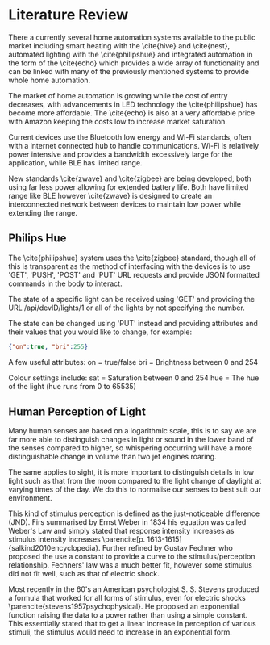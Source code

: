 # Literature Review

There a currently several home automation systems available to the public market including smart heating with the \cite{hive} and \cite{nest}, automated lighting with the \cite{philipshue} and integrated automation in the form of the \cite{echo} which provides a wide array of functionality and can be linked with many of the previously mentioned systems to provide whole home automation. 

The market of home automation is growing while the cost of entry decreases, with advancements in LED technology the \cite{philipshue} has become more affordable. The \cite{echo} is also at a very affordable price with Amazon keeping the costs low to increase market saturation. 

Current devices use the Bluetooth low energy and Wi-Fi standards, often with a internet connected hub to handle communications. Wi-Fi is relatively power intensive and provides a bandwidth excessively large for the application, while BLE has limited range. 

New standards \cite{zwave} and \cite{zigbee} are being developed, both using far less power allowing for extended battery life. Both have limited range like BLE however \cite{zwave} is designed to create an interconnected network between devices to maintain low power while extending the range.

## Philips Hue

The \cite{philipshue} system uses the \cite{zigbee} standard, though all of this is transparent as the method of interfacing with the devices is to use 'GET', 'PUSH', 'POST' and 'PUT' URL requests and provide JSON formatted commands in the body to interact.

The state of a specific light can be received using 'GET' and providing the URL
/api/devID/lights/1 or all of the lights by not specifying the number.

The state can be changed using 'PUT' instead and providing attributes and their values that you would like to change, for example: 

```json
{"on":true, "bri":255} 
```

A few useful attributes:
on = true/false
bri = Brightness between 0 and 254 

Colour settings include:
sat = Saturation between 0 and 254
hue = The hue of the light (hue runs from 0 to 65535)


## Human Perception of Light

Many human senses are based on a logarithmic scale, this is to say we are far more able to distinguish changes in light or sound in the lower band of the senses compared to higher, so whispering occurring will have a more distinguishable change in volume than two jet engines roaring.

The same applies to sight, it is more important to distinguish details in low light such as that from the moon compared to the light change of daylight at varying times of the day. We do this to normalise our senses to best suit our environment. 

This kind of stimulus perception is defined as the just-noticeable difference (JND). Firs summarised by Ernst Weber in 1834 his equation was called Weber's Law and simply stated that response intensity increases as stimulus intensity increases \parencite[p. 1613-1615]{salkind2010encyclopedia}. Further refined by Gustav Fechner who proposed the use a constant to provide a curve to the stimulus/perception relationship. Fechners' law was a much better fit, however some stimulus did not fit well, such as that of electric shock.

Most recently in the 60's an American psychologist S. S. Stevens produced a formula that worked for all forms of stimulus, even for electric shocks \parencite{stevens1957psychophysical}. He proposed an exponential function raising the data to a power rather than using a simple constant. This essentially stated that to get a linear increase in perception of various stimuli, the stimulus would need to increase in an exponential form.
